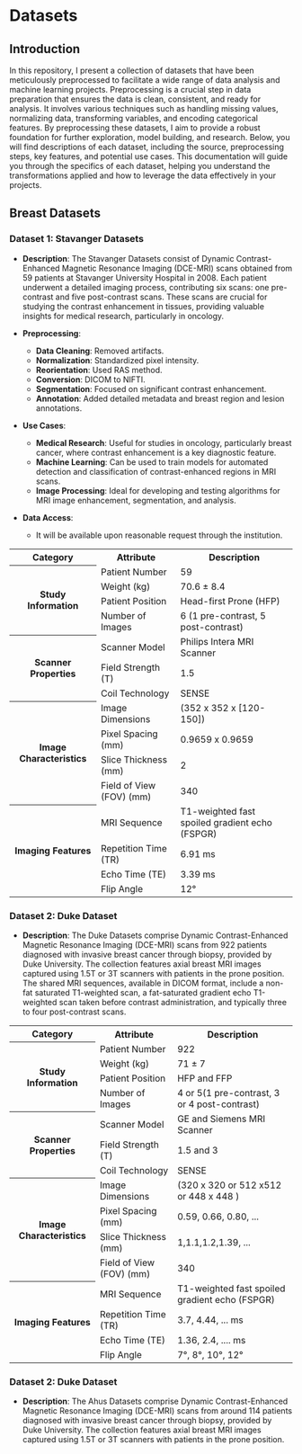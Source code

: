 # Datasets

## Introduction
In this repository, I present a collection of datasets that have been meticulously preprocessed to facilitate a wide range of data analysis and machine learning projects. Preprocessing is a crucial step in data preparation that ensures the data is clean, consistent, and ready for analysis. It involves various techniques such as handling missing values, normalizing data, transforming variables, and encoding categorical features. By preprocessing these datasets, I aim to provide a robust foundation for further exploration, model building, and research.
Below, you will find descriptions of each dataset, including the source, preprocessing steps, key features, and potential use cases. This documentation will guide you through the specifics of each dataset, helping you understand the transformations applied and how to leverage the data effectively in your projects.

## Breast Datasets
### Dataset 1: Stavanger Datasets
- **Description**: The Stavanger Datasets consist of Dynamic Contrast-Enhanced Magnetic Resonance Imaging (DCE-MRI) scans obtained from 59 patients at Stavanger University Hospital in 2008. Each patient underwent a detailed imaging process, contributing six scans: one pre-contrast and five post-contrast scans. These scans are crucial for studying the contrast enhancement in tissues, providing valuable insights for medical research, particularly in oncology.

- **Preprocessing**:
  - **Data Cleaning**: Removed artifacts.
  - **Normalization**: Standardized pixel intensity.
  - **Reorientation**: Used RAS method.
  - **Conversion**: DICOM to NIFTI.
  - **Segmentation**: Focused on significant contrast enhancement.
  - **Annotation**: Added detailed metadata and breast region and lesion annotations.
- **Use Cases**:
  - **Medical Research**: Useful for studies in oncology, particularly breast cancer, where contrast enhancement is a key diagnostic feature.
  - **Machine Learning**: Can be used to train models for automated detection and classification of contrast-enhanced regions in MRI scans.
  - **Image Processing**: Ideal for developing and testing algorithms for MRI image enhancement, segmentation, and analysis.
- **Data Access**:
  - It will be available upon reasonable request through the institution.
  
<table>
  <tr>
    <th>Category</th>
    <th>Attribute</th>
    <th>Description</th>
  </tr>
  <tr>
<th rowspan="4">Study Information</th>
    <td>Patient Number</td>
    <td>59</td>
  </tr>
  <tr>
    <td>Weight (kg)</td>
    <td>70.6 ± 8.4</td>
  </tr>
  <tr>
    <td>Patient Position</td>
    <td>Head-first Prone (HFP)</td>
  </tr>
  <tr>
    <td>Number of Images</td>
    <td>6 (1 pre-contrast, 5 post-contrast)</td>
  </tr>
  <tr>
    <th rowspan="3">Scanner Properties</th>
    <td>Scanner Model</td>
    <td>Philips Intera MRI Scanner</td>
  </tr>
  <tr>
    <td>Field Strength (T)</td>
    <td>1.5</td>
  </tr>
  <tr>
    <td>Coil Technology</td>
    <td>SENSE</td>
  </tr>
  <tr>
    <th rowspan="4">Image Characteristics</th>
    <td>Image Dimensions</td>
    <td>(352 x 352 x [120-150]) </td>
  </tr>
  <tr>
    <td>Pixel Spacing (mm)</td>
    <td>0.9659 x 0.9659</td>
  </tr>
  <tr>
    <td>Slice Thickness (mm)</td>
    <td>2</td>
  </tr>
  <tr>
    <td>Field of View (FOV) (mm)</td>
    <td>340</td>
  </tr>
  <tr>
    <th rowspan="4">Imaging Features</th>
    <td>MRI Sequence</td>
    <td>T1-weighted fast spoiled gradient echo (FSPGR)</td>
  </tr>
  <tr>
    <td>Repetition Time (TR)</td>
    <td>6.91 ms</td>
  </tr>
  <tr>
    <td>Echo Time (TE)</td>
    <td>3.39 ms</td>
  </tr>
  <tr>
    <td>Flip Angle</td>
    <td>12°</td>
  </tr>
</table>

### Dataset 2: Duke Dataset
- **Description**: The Duke Datasets comprise Dynamic Contrast-Enhanced Magnetic Resonance Imaging (DCE-MRI) scans from 922 patients diagnosed with invasive breast cancer through biopsy, provided by Duke University. The collection features axial breast MRI images captured using 1.5T or 3T scanners with patients in the prone position. The shared MRI sequences, available in DICOM format, include a non-fat saturated T1-weighted scan, a fat-saturated gradient echo T1-weighted scan taken before contrast administration, and typically three to four post-contrast scans.

<table>
  <tr>
    <th>Category</th>
    <th>Attribute</th>
    <th>Description</th>
  </tr>
  <tr>
<th rowspan="4">Study Information</th>
    <td>Patient Number</td>
    <td>922</td>
  </tr>
  <tr>
    <td>Weight (kg)</td>
    <td>71 ± 7</td>
  </tr>
  <tr>
    <td>Patient Position</td>
    <td>HFP and FFP</td>
  </tr>
  <tr>
    <td>Number of Images</td>
    <td> 4 or 5(1 pre-contrast, 3 or 4 post-contrast)</td>
  </tr>
  <tr>
    <th rowspan="3">Scanner Properties</th>
    <td>Scanner Model</td>
    <td>GE and Siemens MRI Scanner</td>
  </tr>
  <tr>
    <td>Field Strength (T)</td>
    <td>1.5 and 3</td>
  </tr>
  <tr>
    <td>Coil Technology</td>
    <td>SENSE</td>
  </tr>
  <tr>
    <th rowspan="4">Image Characteristics</th>
    <td>Image Dimensions</td>
    <td>(320 x 320 or 512 x512 or 448 x 448 ) </td>
  </tr>
  <tr>
    <td>Pixel Spacing (mm)</td>
    <td>0.59, 0.66, 0.80, ...</td>
  </tr>
  <tr>
    <td>Slice Thickness (mm)</td>
    <td>1,1.1,1.2,1.39, ...</td>
  </tr>
  <tr>
    <td>Field of View (FOV) (mm)</td>
    <td>340</td>
  </tr>
  <tr>
    <th rowspan="4">Imaging Features</th>
    <td>MRI Sequence</td>
    <td>T1-weighted fast spoiled gradient echo (FSPGR)</td>
  </tr>
  <tr>
    <td>Repetition Time (TR)</td>
    <td>3.7, 4.44, ... ms</td>
  </tr>
  <tr>
    <td>Echo Time (TE)</td>
    <td>1.36, 2.4, .... ms</td>
  </tr>
  <tr>
    <td>Flip Angle</td>
    <td>7°, 8°, 10°, 12°</td>
  </tr>
</table>

### Dataset 2: Duke Dataset
- **Description**: The Ahus Datasets comprise Dynamic Contrast-Enhanced Magnetic Resonance Imaging (DCE-MRI) scans from around 114 patients diagnosed with invasive breast cancer through biopsy, provided by Duke University. The collection features axial breast MRI images captured using 1.5T or 3T scanners with patients in the prone position. 
